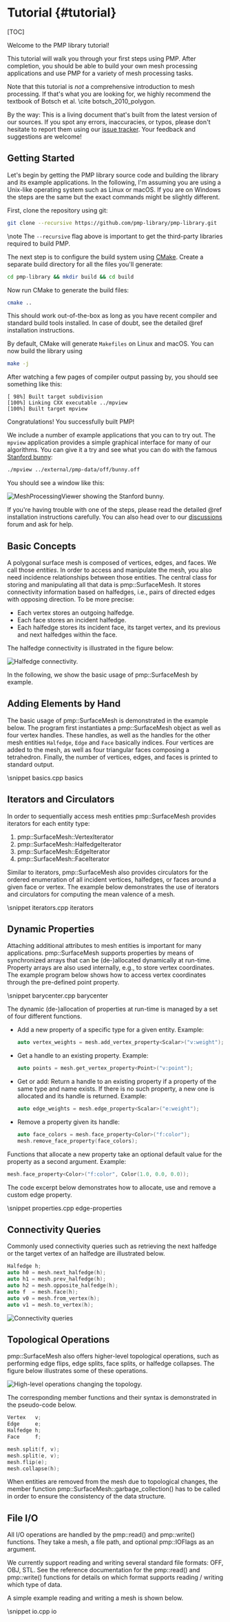 # Tutorial {#tutorial}

[TOC]

Welcome to the PMP library tutorial!

This tutorial will walk you through your first steps using PMP. After completion, you should be able to build your own mesh processing applications and use PMP for a variety of mesh processing tasks.

Note that this tutorial is _not_ a comprehensive introduction to mesh processing. If that's what you are looking for, we highly recommend the textbook of Botsch et al. \cite botsch_2010_polygon.

By the way: This is a living document that's built from the latest version of our sources. If you spot any errors, inaccuracies, or typos, please don't hesitate to report them using our [issue tracker](https://github.com/pmp-library/pmp-library/issues). Your feedback and suggestions are welcome!

## Getting Started

Let's begin by getting the PMP library source code and building the library and its example applications. In the following, I'm assuming you are using a Unix-like operating system such as Linux or macOS. If you are on Windows the steps are the same but the exact commands might be slightly different.

First, clone the repository using git:

```sh
git clone --recursive https://github.com/pmp-library/pmp-library.git
```

\note The `--recursive` flag above is important to get the third-party libraries required to build PMP.

The next step is to configure the build system using [CMake](https://www.cmake.org). Create a separate build directory for all the files you'll generate:

```sh
cd pmp-library && mkdir build && cd build
```

Now run CMake to generate the build files:

```sh
cmake ..
```

This should work out-of-the-box as long as you have recent compiler and standard build tools installed. In case of doubt, see the detailed @ref installation instructions.

By default, CMake will generate `Makefiles` on Linux and macOS. You can now build the library using

```sh
make -j
```

After watching a few pages of compiler output passing by, you should see something like this:

```text
[ 98%] Built target subdivision
[100%] Linking CXX executable ../mpview
[100%] Built target mpview
```

Congratulations! You successfully built PMP!

We include a number of example applications that you can to try out. The `mpview` application provides a simple graphical interface for many of our algorithms. You can give it a try and see what you can do with the famous [Stanford bunny](https://en.wikipedia.org/wiki/Stanford_bunny):

```sh
./mpview ../external/pmp-data/off/bunny.off
```

You should see a window like this:

![MeshProcessingViewer showing the Stanford bunny.](/images/mpview.webp)

If you're having trouble with one of the steps, please read the detailed @ref installation instructions carefully. You can also head over to our [discussions](https://github.com/pmp-library/pmp-library/discussions) forum and ask for help.

## Basic Concepts

A polygonal surface mesh is composed of vertices, edges, and faces. We call those _entities_. In order to access and manipulate the mesh, you also need incidence relationships between those entities. The central class for storing and manipulating all that data is pmp::SurfaceMesh. It stores connectivity information based on halfedges, i.e., pairs of directed edges with opposing direction. To be more precise:

- Each vertex stores an outgoing halfedge.
- Each face stores an incident halfedge.
- Each halfedge stores its incident face, its target vertex, and its previous and next halfedges within the face.

The halfedge connectivity is illustrated in the figure below:

![Halfedge connectivity.](./images/halfedge-connectivity.svg)

In the following, we show the basic usage of pmp::SurfaceMesh by example.

## Adding Elements by Hand

The basic usage of pmp::SurfaceMesh is demonstrated in the example below. The program first instantiates a pmp::SurfaceMesh object as well as four vertex handles. These handles, as well as the handles for the other mesh entities `Halfedge`, `Edge` and `Face` basically indices. Four vertices are added to the mesh, as well as four triangular faces composing a tetrahedron. Finally, the number of vertices, edges, and faces is printed to standard output.

\snippet basics.cpp basics

## Iterators and Circulators

In order to sequentially access mesh entities pmp::SurfaceMesh provides iterators for each entity type:

1. pmp::SurfaceMesh::VertexIterator
2. pmp::SurfaceMesh::HalfedgeIterator
3. pmp::SurfaceMesh::EdgeIterator
4. pmp::SurfaceMesh::FaceIterator

Similar to iterators, pmp::SurfaceMesh also provides circulators for the ordered enumeration of all incident vertices, halfedges, or faces around a given face or vertex. The example below demonstrates the use of iterators and circulators for computing the mean valence of a mesh.

\snippet iterators.cpp iterators

## Dynamic Properties

Attaching additional attributes to mesh entities is important for many applications. pmp::SurfaceMesh supports properties by means of synchronized arrays that can be (de-)allocated dynamically at run-time. Property arrays are also used internally, e.g., to store vertex coordinates. The example program below shows how to access vertex coordinates through the pre-defined point property.

\snippet barycenter.cpp barycenter

The dynamic (de-)allocation of properties at run-time is managed by a set of four different functions.

- Add a new property of a specific type for a given entity. Example:

  ```cpp
  auto vertex_weights = mesh.add_vertex_property<Scalar>("v:weight");
  ```

- Get a handle to an existing property. Example:

  ```cpp
  auto points = mesh.get_vertex_property<Point>("v:point");
  ```

- Get or add: Return a handle to an existing property if a property of the same type and name exists. If there is no such property, a new one is allocated and its handle is returned. Example:

  ```cpp
  auto edge_weights = mesh.edge_property<Scalar>("e:weight");
  ```

- Remove a property given its handle:

  ```cpp
  auto face_colors = mesh.face_property<Color>("f:color");
  mesh.remove_face_property(face_colors);
  ```

Functions that allocate a new property take an optional default value for the property as a second argument. Example:

```cpp
mesh.face_property<Color>("f:color", Color(1.0, 0.0, 0.0));
```

The code excerpt below demonstrates how to
allocate, use and remove a custom edge property.

\snippet properties.cpp edge-properties

## Connectivity Queries

Commonly used connectivity queries such as retrieving the next halfedge or the target vertex of an halfedge are illustrated below.

```cpp
Halfedge h;
auto h0 = mesh.next_halfedge(h);
auto h1 = mesh.prev_halfedge(h);
auto h2 = mesh.opposite_halfedge(h);
auto f  = mesh.face(h);
auto v0 = mesh.from_vertex(h);
auto v1 = mesh.to_vertex(h);
```

![Connectivity queries](./images/connectivity-queries.svg)

## Topological Operations

pmp::SurfaceMesh also offers higher-level topological operations, such as performing edge flips, edge splits, face splits, or halfedge collapses. The figure below illustrates some of these operations.

![High-level operations changing the topology.](./images/topology-changes.png)

The corresponding member functions and their syntax is demonstrated in the pseudo-code below.

```cpp
Vertex   v;
Edge     e;
Halfedge h;
Face     f;

mesh.split(f, v);
mesh.split(e, v);
mesh.flip(e);
mesh.collapse(h);
```

When entities are removed from the mesh due to topological changes, the member function pmp::SurfaceMesh::garbage_collection() has to be called in order to ensure the consistency of the data structure.

## File I/O

All I/O operations are handled by the pmp::read() and pmp::write() functions. They take a mesh, a file path, and optional pmp::IOFlags as an argument.

We currently support reading and writing several standard file formats: OFF, OBJ, STL. See the reference documentation for the pmp::read() and pmp::write()
functions for details on which format supports reading / writing which type of data.

A simple example reading and writing a mesh is shown below.

\snippet io.cpp io
